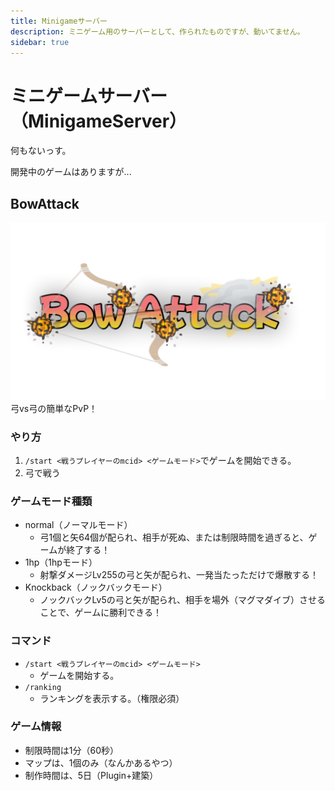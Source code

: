 ```yaml
---
title: Minigameサーバー
description: ミニゲーム用のサーバーとして、作られたものですが、動いてません。
sidebar: true
---
```

# ミニゲームサーバー（MinigameServer）
何もないっす。

開発中のゲームはありますが...

## BowAttack
![](../images/bowattack.png)
弓vs弓の簡単なPvP！<br>

### やり方
1. `/start <戦うプレイヤーのmcid> <ゲームモード>`でゲームを開始できる。
2. 弓で戦う

### ゲームモード種類
- normal（ノーマルモード）
  - 弓1個と矢64個が配られ、相手が死ぬ、または制限時間を過ぎると、ゲームが終了する！
- 1hp（1hpモード）
  - 射撃ダメージLv255の弓と矢が配られ、一発当たっただけで爆散する！
- Knockback（ノックバックモード）
  - ノックバックLv5の弓と矢が配られ、相手を場外（マグマダイブ）させることで、ゲームに勝利できる！

### コマンド
- `/start <戦うプレイヤーのmcid> <ゲームモード>`
  - ゲームを開始する。
- `/ranking`
  - ランキングを表示する。（権限必須）

### ゲーム情報
- 制限時間は1分（60秒）
- マップは、1個のみ（なんかあるやつ）
- 制作時間は、5日（Plugin+建築）